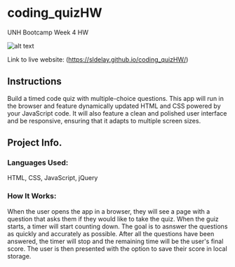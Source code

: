 # coding_quizHW
UNH Bootcamp Week 4 HW

![alt text](Images/codequiz.png)

Link to live website: (https://sldelay.github.io/coding_quizHW/)

## Instructions

 Build a timed code quiz with multiple-choice questions. This app will run in the browser and feature dynamically updated HTML and CSS powered by your JavaScript code. It will also feature a clean and polished user interface and be responsive, ensuring that it adapts to multiple screen sizes.

## Project Info.

### Languages Used:
HTML, CSS, JavaScript, jQuery

### How It Works:
When the user opens the app in a browser, they will see a page with a question that asks them if they would like to take the quiz. When the guiz starts, a timer will start counting down. The goal is to asnswer the questions as quickly and accurately as possible. After all the questions have been answered, the timer will stop and the remaining time will be the user's final score. The user is then presented with the option to save their score in local storage. 
